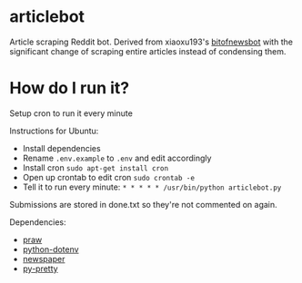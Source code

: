 articlebot
============

Article scraping Reddit bot. Derived from xiaoxu193's [bitofnewsbot](https://github.com/xiaoxu193/bitofnewsbot) with the significant change of scraping entire articles instead of condensing them.


How do I run it?
=====================
Setup cron to run it every minute

Instructions for Ubuntu:

* Install dependencies
* Rename ``.env.example`` to ``.env`` and edit accordingly
* Install cron ``sudo apt-get install cron``
* Open up crontab to edit cron ``sudo crontab -e``
* Tell it to run every minute: ``* * * * * /usr/bin/python articlebot.py``

Submissions are stored in done.txt so they're not commented on again.

Dependencies:

* [praw](https://github.com/praw-dev/praw)
* [python-dotenv](https://github.com/theskumar/python-dotenv)
* [newspaper](https://github.com/codelucas/newspaper)
* [py-pretty](https://pypi.python.org/pypi/py-pretty)